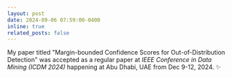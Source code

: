 ```yaml
---
layout: post
date: 2024-09-06 07:59:00-0400
inline: true
related_posts: false
---
```


My paper titled "Margin-bounded Confidence Scores for Out-of-Distribution Detection" was accepted as a regular paper at *IEEE Conference in Data Mining (ICDM 2024)* happening at Abu Dhabi, UAE from Dec 9-12, 2024. :sparkles:
